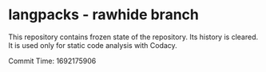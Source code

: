 # langpacks - rawhide branch

This repository contains frozen state of the repository.
Its history is cleared. It is used only for static code
analysis with Codacy.

Commit Time: 1692175906